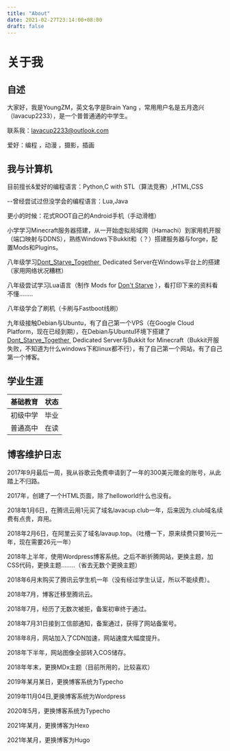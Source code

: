 ```yaml
---
title: "About"
date: 2021-02-27T23:14:00+08:00
draft: false
---
```


# 关于我

## 自述

大家好，我是YoungZM，英文名字是Brain Yang ，常用用户名是五月逸兴（lavacup2233），是一个普普通通的中学生。


联系我：<a href="mailto:lavacup2233@outlook.com">lavacup2233@outlook.com</a>


爱好：编程 ，动漫 ，摄影，插画


<!-- wp:heading {"level":3} -->
## 我与计算机


目前擅长&amp;爱好的编程语言：Python,C with STL（算法竞赛）,HTML,CSS



--曾经尝试过但没学会的编程语言：Lua,Java



更小的时候：花式ROOT自己的Android手机（手动滑稽）



小学学习Minecraft服务器搭建，从一开始虚拟局域网（Hamachi）到家用机开服（端口映射与DDNS），熟练Windows下Bukkit和（？）搭建服务器与forge，配置Mods和Plugins。



八年级学习<a href="https://store.steampowered.com/app/322330/Dont_Starve_Together/" target="_blank" rel="noreferrer noopener">Dont_Starve_Together&nbsp;</a>&nbsp;Dedicated&nbsp;Server在Windows平台上的搭建（家用网络状况糟糕）



八年级尝试学习Lua语言（制作 Mods for&nbsp;<a rel="noreferrer noopener" href="https://store.steampowered.com/app/219740/Dont_Starve/" target="_blank">Don't Starve</a>&nbsp;），看打印下来的资料看不懂........


八年级学会了刷机（卡刷与Fastboot线刷）


九年级接触Debian与Ubuntu，有了自己第一个VPS（在Google Cloud Platform，现在已经到期），在Debian与Ubuntu环境下搭建了<a rel="noreferrer noopener" href="https://store.steampowered.com/app/322330/Dont_Starve_Together/" target="_blank">Dont_Starve_Together&nbsp;</a>&nbsp;Dedicated&nbsp;Server与Bukkit for Minecraft（Bukkit开服失败，不知道为什么windows下和linux都不行），有了自己第一个网站，有了自己第一个博客。


## 学业生涯

| 基础教育 | 状态 |
| -------- | ---- |
| 初级中学 | 毕业 |
| 普通高中 | 在读 |

## 博客维护日志

2017年9月最后一周，我从谷歌云免费申请到了一年的300美元赠金的账号，从此踏上不归路。


2017年，创建了一个HTML页面，除了helloworld什么也没有。


2018年1月6日，在腾讯云用1元买了域名lavacup.club一年，后来因为.club域名续费有点贵，弃用。


2018年2月6日，在阿里云买了域名lavaup.top。（吐槽一下，原来续费只要16元一年，现在需要26元一年）


2018年上半年，使用Wordpress博客系统。之后不断折腾网站，更换主题，加CSS代码，更换主题........（省去无数个更换主题）


2018年6月末购买了腾讯云学生机一年（没有经过学生认证，所以不能续费）。


2018年7月，博客迁移至腾讯云。


2018年7月，经历了无数次被拒，备案初审终于通过。


2018年7月31日接到工信部通知，备案通过，获得了网站备案号。


2018年8月，网站加入了CDN加速，网站速度大幅度提升。


2018年下半年，网站图像全部转入COS储存。


2018年年末，更换MDx主题（目前所用的，比较喜欢）


2019年某月某日，更换博客系统为Typecho


2019年11月04日,更换博客系统为Wordpress


2020年5月，更换博客系统为Typecho


2021年某月，更换博客为Hexo


2021年某月，更换博客为Hugo